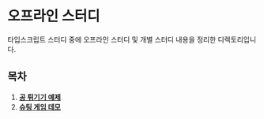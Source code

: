 # 오프라인 스터디

타입스크립트 스터디 중에 오프라인 스터디 및 개별 스터디 내용을 정리한 디렉토리입니다.

## 목차

1. [**공 튀기기 예제**](./bounced_ball/)
2. [**슈팅 게임 데모**](./shooting_game/)

